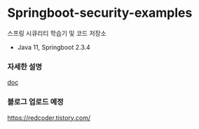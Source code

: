# Springboot-security-examples
스프링 시큐리티 학습기 및 코드 저장소

+ Java 11, Springboot 2.3.4


### 자세한 설명
[doc](https://docs.google.com/document/d/1Q1ZH3GoEMZMD9Mww4wuOF4eet-f50zgs9YaVIJaYrqo/edit#)

### 블로그 업로드 예정
https://redcoder.tistory.com/
